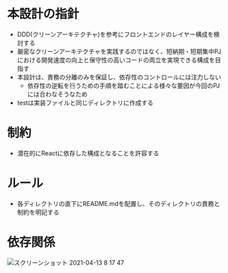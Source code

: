 # 本設計の指針
- DDD(クリーンアーキテクチャ)を参考にフロントエンドのレイヤー構成を検討する
- 厳密なクリーンアーキテクチャを実践するのではなく、短納期・短期集中PJにおける開発速度の向上と保守性の高いコードの両立を実現できる構成を目指す
- 本設計は、責務の分離のみを保証し、依存性のコントロールには注力しない
  - 依存性の逆転を行うための手順を踏むことによる様々な要因が今回のPJには合わなそうなため
- testは実装ファイルと同じディレクトリに作成する

# 制約
- 潜在的にReactに依存した構成となることを許容する

# ルール
- 各ディレクトリの直下にREADME.mdを配置し、そのディレクトリの責務と制約を明記する

# 依存関係

![スクリーンショット 2021-04-13 8 17 47](https://user-images.githubusercontent.com/29055497/114474261-cb69bd80-9c30-11eb-9448-22dfbea294e6.png)


